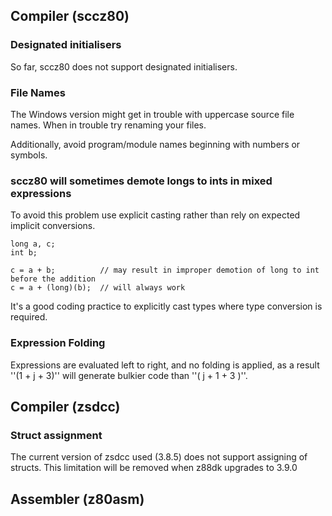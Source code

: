 ## Compiler (sccz80)

### Designated initialisers

So far, sccz80 does not support designated initialisers.

### File Names

The Windows version might get in trouble with uppercase source file names.
When in trouble try renaming your files.

Additionally, avoid program/module names beginning with numbers or symbols.

### sccz80 will sometimes demote longs to ints in mixed expressions

To avoid this problem use explicit casting rather than rely on expected implicit conversions.

```
long a, c;
int b;

c = a + b;          // may result in improper demotion of long to int before the addition
c = a + (long)(b);  // will always work
```

It's a good coding practice to explicitly cast types where type conversion is required.

### Expression Folding

Expressions are evaluated left to right, and no folding is applied, as a result ''(1 + j + 3)'' will generate bulkier code than ''( j + 1 + 3 )''.


## Compiler (zsdcc)

### Struct assignment

The current version of zsdcc used (3.8.5) does not support assigning of structs. This limitation will be removed when z88dk upgrades to 3.9.0

## Assembler (z80asm)